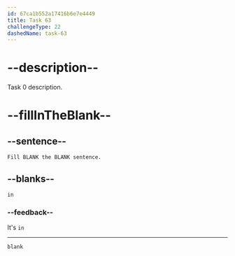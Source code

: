 ```yaml
---
id: 67ca1b552a17416b6e7e4449
title: Task 63
challengeType: 22
dashedName: task-63
---
```


# --description--

Task 0 description.

# --fillInTheBlank--

## --sentence--

`Fill BLANK the BLANK sentence.`

## --blanks--

`in`

### --feedback--

It's `in`

---

`blank`
